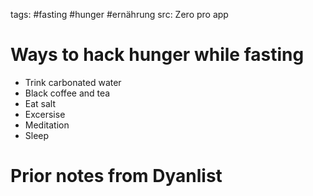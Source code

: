 tags: #fasting #hunger #ernährung 
src: Zero pro app 

# Ways to hack hunger while fasting
- Trink carbonated water
- Black coffee and tea
- Eat salt
- Excersise
- Meditation
- Sleep

# Prior notes from Dyanlist